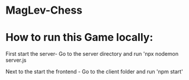# MagLev-Chess


# How to run this Game locally:
First start the server- Go to the server directory and run 'npx nodemon server.js

Next to the start the frontend - Go to the client folder and run 'npm start'